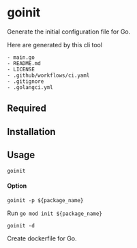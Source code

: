 # goinit
Generate the initial configuration file for Go.

Here are generated by this cli tool
```
- main.go
- README.md
- LICENSE
- .github/workflows/ci.yaml
- .gitignore
- .golangci.yml
```

## Required

## Installation

## Usage
`goinit`

#### Option
`goinit -p ${package_name}`

Run `go mod init ${package_name}`

`goinit -d`

Create dockerfile for Go.
